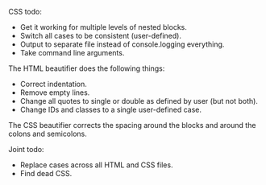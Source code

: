 CSS todo:
- Get it working for multiple levels of nested blocks.
- Switch all cases to be consistent (user-defined).
- Output to separate file instead of console.logging everything.
- Take command line arguments.

The HTML beautifier does the following things:
- Correct indentation.
- Remove empty lines.
- Change all quotes to single or double as defined by user (but not both).
- Change IDs and classes to a single user-defined case.

The CSS beautifier corrects the spacing around the blocks and around the colons and semicolons.

Joint todo:
- Replace cases across all HTML and CSS files.
- Find dead CSS.
